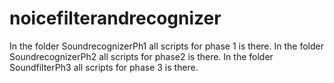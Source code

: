 # noicefilterandrecognizer
In the folder SoundrecognizerPh1 all scripts for phase 1 is there.
In the folder SoundrecognizerPh2 all scripts for phase2 is there.
In the folder SoundfilterPh3 all scripts for phase 3 is there.
